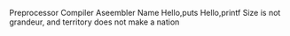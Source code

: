 Preprocessor Compiler Aseembler Name Hello,puts Hello,printf Size is not grandeur, and territory does not make a nation

